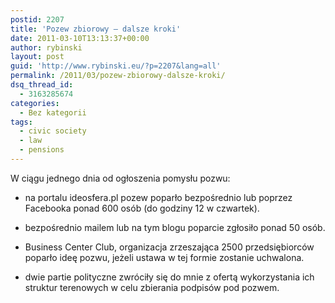 ```yaml
---
postid: 2207
title: 'Pozew zbiorowy – dalsze kroki'
date: 2011-03-10T13:13:37+00:00
author: rybinski
layout: post
guid: 'http://www.rybinski.eu/?p=2207&lang=all'
permalink: /2011/03/pozew-zbiorowy-dalsze-kroki/
dsq_thread_id:
  - 3163285674
categories:
  - Bez kategorii
tags:
  - civic society
  - law
  - pensions
---
```

W ciągu jednego dnia od ogłoszenia pomysłu pozwu:

- na portalu ideosfera.pl pozew poparło bezpośrednio lub poprzez Facebooka ponad 600 osób (do godziny 12 w czwartek).

- bezpośrednio mailem lub na tym blogu poparcie zgłosiło ponad 50 osób.

- Business Center Club, organizacja zrzeszająca 2500 przedsiębiorców poparło ideę pozwu, jeżeli ustawa w tej formie zostanie uchwalona.

- dwie partie polityczne zwróciły się do mnie z ofertą wykorzystania ich struktur terenowych w celu zbierania podpisów pod pozwem.
